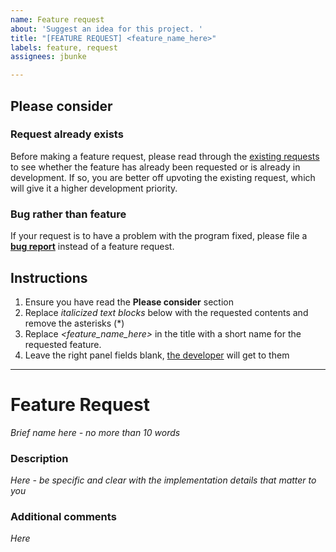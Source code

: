 ```yaml
---
name: Feature request
about: 'Suggest an idea for this project. '
title: "[FEATURE REQUEST] <feature_name_here>"
labels: feature, request
assignees: jbunke

---
```


## Please consider

### Request already exists

Before making a feature request, please read through the [existing requests](https://github.com/jbunke/tdsm/issues?q=is%3Aopen+label%3Arequest%2Cfeature) to see whether the feature has already been requested or is already in development. If so, you are better off upvoting the existing request, which will give it a higher development priority.

### Bug rather than feature

If your request is to have a problem with the program fixed, please file a [**bug report**](https://github.com/jbunke/tdsm/issues/new/choose) instead of a feature request.

## Instructions

1. Ensure you have read the **Please consider** section
2. Replace *italicized text blocks* below with the requested contents and remove the asterisks (*)
3. Replace *\<feature_name_here\>* in the title with a short name for the requested feature.
4. Leave the right panel fields blank, [the developer](https://github.com/jbunke/tdsm) will get to them

---

# Feature Request

*Brief name here - no more than 10 words*

###  Description

*Here - be specific and clear with the implementation details that matter to you*

### Additional comments

*Here*

